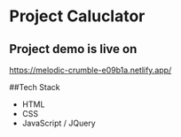 # Project Caluclator

## Project demo is live on
https://melodic-crumble-e09b1a.netlify.app/

##Tech Stack
- HTML
- CSS
- JavaScript / JQuery

